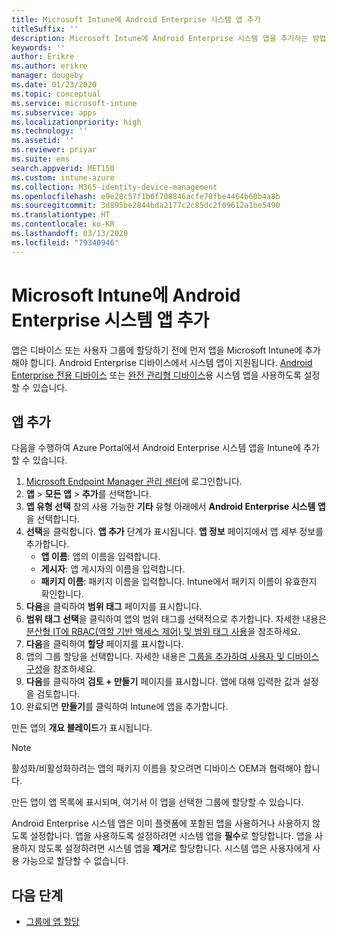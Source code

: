```yaml
---
title: Microsoft Intune에 Android Enterprise 시스템 앱 추가
titleSuffix: ''
description: Microsoft Intune에 Android Enterprise 시스템 앱을 추가하는 방법을 알아봅니다.
keywords: ''
author: Erikre
ms.author: erikre
manager: dougeby
ms.date: 01/23/2020
ms.topic: conceptual
ms.service: microsoft-intune
ms.subservice: apps
ms.localizationpriority: high
ms.technology: ''
ms.assetid: ''
ms.reviewer: priyar
ms.suite: ems
search.appverid: MET150
ms.custom: intune-azure
ms.collection: M365-identity-device-management
ms.openlocfilehash: e9e28c57f1b6f708846acfe70fbe4464b60b4a8b
ms.sourcegitcommit: 3d895be2844bda2177c2c85dc2f09612a1be5490
ms.translationtype: HT
ms.contentlocale: ko-KR
ms.lasthandoff: 03/13/2020
ms.locfileid: "79340946"
---
```

# <a name="add-android-enterprise-system-apps-to-microsoft-intune"></a>Microsoft Intune에 Android Enterprise 시스템 앱 추가

앱은 디바이스 또는 사용자 그룹에 할당하기 전에 먼저 앱을 Microsoft Intune에 추가해야 합니다. Android Enterprise 디바이스에서 시스템 앱이 지원됩니다. [Android Enterprise 전용 디바이스](../enrollment/android-kiosk-enroll.md) 또는 [완전 관리형 디바이스](../enrollment/android-fully-managed-enroll.md)용 시스템 앱을 사용하도록 설정할 수 있습니다.

## <a name="add-the-app"></a>앱 추가

다음을 수행하여 Azure Portal에서 Android Enterprise 시스템 앱을 Intune에 추가할 수 있습니다.

1. [Microsoft Endpoint Manager 관리 센터](https://go.microsoft.com/fwlink/?linkid=2109431)에 로그인합니다.
2. **앱** > **모든 앱** > **추가**를 선택합니다.
3. **앱 유형 선택** 창의 사용 가능한 **기타** 유형 아래에서 **Android Enterprise 시스템 앱**을 선택합니다.
4. **선택**을 클릭합니다. **앱 추가** 단계가 표시됩니다.
**앱 정보** 페이지에서 앱 세부 정보를 추가합니다.
    - **앱 이름**: 앱의 이름을 입력합니다.
    - **게시자**: 앱 게시자의 이름을 입력합니다.  
    - **패키지 이름**: 패키지 이름을 입력합니다. Intune에서 패키지 이름이 유효한지 확인합니다.
5. **다음**을 클릭하여 **범위 태그** 페이지를 표시합니다.
8. **범위 태그 선택**을 클릭하여 앱의 범위 태그를 선택적으로 추가합니다. 자세한 내용은 [분산형 IT에 RBAC(역할 기반 액세스 제어) 및 범위 태그 사용](../fundamentals/scope-tags.md)을 참조하세요.
9. **다음**을 클릭하여 **할당** 페이지를 표시합니다.
10. 앱의 그룹 할당을 선택합니다. 자세한 내용은 [그룹을 추가하여 사용자 및 디바이스 구성](../fundamentals/groups-add.md)을 참조하세요. 
11. **다음**를 클릭하여 **검토 + 만들기** 페이지를 표시합니다. 앱에 대해 입력한 값과 설정을 검토합니다.
12. 완료되면 **만들기**를 클릭하여 Intune에 앱을 추가합니다.

만든 앱의 **개요 블레이드**가 표시됩니다.

> [!NOTE]
> 활성화/비활성화하려는 앱의 패키지 이름을 찾으려면 디바이스 OEM과 협력해야 합니다.

만든 앱이 앱 목록에 표시되며, 여기서 이 앱을 선택한 그룹에 할당할 수 있습니다. 

Android Enterprise 시스템 앱은 이미 플랫폼에 포함된 앱을 사용하거나 사용하지 않도록 설정합니다. 앱을 사용하도록 설정하려면 시스템 앱을 **필수**로 할당합니다. 앱을 사용하지 않도록 설정하려면 시스템 앱을 **제거**로 할당합니다. 시스템 앱은 사용자에게 사용 가능으로 할당할 수 없습니다.


## <a name="next-steps"></a>다음 단계

- [그룹에 앱 할당](apps-deploy.md)
